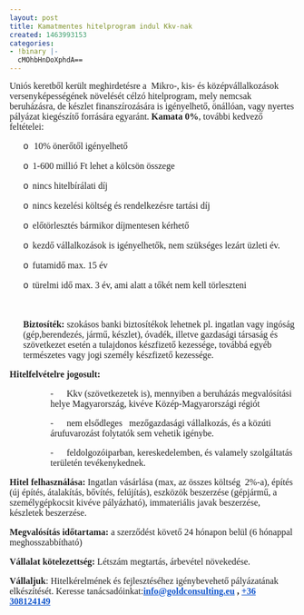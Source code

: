 ```yaml
---
layout: post
title: Kamatmentes hitelprogram indul Kkv-nak
created: 1463993153
categories:
- !binary |-
  cMOhbHnDoXphdA==
---
```

<p><strong style="color: #222222; font-family: 'Times New Roman', serif; font-size: 16px;"><span style="font-weight: normal;">Uniós keretből került meghirdetésre a &nbsp;Mikro-, kis- és középvállalkozások versenyképességének növelését célzó hitelprogram, mely nemcsak beruházásra, de készlet finanszírozására is igényelhető, önállóan, vagy nyertes pályázat kiegészítő forrására egyaránt.&nbsp;</span>Kamata 0%</strong><strong style="color: #222222; font-family: 'Times New Roman', serif; font-size: 16px;"><span style="font-weight: normal;">, további kedvező feltételei:</span></strong></p><p style="margin-right: 0cm; margin-left: 18pt; font-size: 12pt; font-family: 'Times New Roman', serif; color: #222222; border: none; padding: 0cm;"><strong><span style="font-family: 'Courier New'; font-weight: normal;">o<span style="font-stretch: normal; font-size: 7pt; font-family: 'Times New Roman';">&nbsp; &nbsp;&nbsp;</span></span></strong><strong><span style="font-weight: normal;">10% önerőtől igényelhető<span style="text-decoration: underline;"></span><span style="text-decoration: underline;"></span></span></strong></p><p style="margin-right: 0cm; margin-left: 18pt; font-size: 12pt; font-family: 'Times New Roman', serif; color: #222222; border: none; padding: 0cm;"><span style="text-decoration: underline;"></span><strong><span style="font-family: 'Courier New'; font-weight: normal;">o<span style="font-stretch: normal; font-size: 7pt; font-family: 'Times New Roman';">&nbsp;&nbsp;&nbsp;</span></span></strong><span style="text-decoration: underline;"></span><strong><span style="font-weight: normal;">1-600 millió Ft lehet a kölcsön összege<span style="text-decoration: underline;"></span><span style="text-decoration: underline;"></span></span></strong></p><p style="margin-right: 0cm; margin-left: 18pt; font-size: 12pt; font-family: 'Times New Roman', serif; color: #222222; border: none; padding: 0cm;"><span style="text-decoration: underline;"></span><strong><span style="font-family: 'Courier New'; font-weight: normal;">o<span style="font-stretch: normal; font-size: 7pt; font-family: 'Times New Roman';">&nbsp;&nbsp;&nbsp;</span></span></strong><span style="text-decoration: underline;"></span><strong><span style="font-weight: normal;">nincs hitelbírálati díj<span style="text-decoration: underline;"></span><span style="text-decoration: underline;"></span></span></strong></p><p style="margin-right: 0cm; margin-left: 18pt; font-size: 12pt; font-family: 'Times New Roman', serif; color: #222222; border: none; padding: 0cm;"><span style="text-decoration: underline;"></span><strong><span style="font-family: 'Courier New'; font-weight: normal;">o<span style="font-stretch: normal; font-size: 7pt; font-family: 'Times New Roman';">&nbsp;&nbsp;&nbsp;</span></span></strong><span style="text-decoration: underline;"></span><strong><span style="font-weight: normal;">nincs kezelési költség és rendelkezésre tartási díj<span style="text-decoration: underline;"></span><span style="text-decoration: underline;"></span></span></strong></p><p style="margin-right: 0cm; margin-left: 18pt; font-size: 12pt; font-family: 'Times New Roman', serif; color: #222222; border: none; padding: 0cm;"><span style="text-decoration: underline;"></span><strong><span style="font-family: 'Courier New'; font-weight: normal;">o<span style="font-stretch: normal; font-size: 7pt; font-family: 'Times New Roman';">&nbsp;&nbsp;&nbsp;</span></span></strong><span style="text-decoration: underline;"></span><strong><span style="font-weight: normal;">előtörlesztés bármikor díjmentesen kérhető<span style="text-decoration: underline;"></span><span style="text-decoration: underline;"></span></span></strong></p><p style="margin-right: 0cm; margin-left: 18pt; font-size: 12pt; font-family: 'Times New Roman', serif; color: #222222; border: none; padding: 0cm;"><span style="text-decoration: underline;"></span><strong><span style="font-family: 'Courier New'; font-weight: normal;">o<span style="font-stretch: normal; font-size: 7pt; font-family: 'Times New Roman';">&nbsp;&nbsp;&nbsp;</span></span></strong><span style="text-decoration: underline;"></span><strong><span style="font-weight: normal;">kezdő vállalkozások is igényelhetők, nem szükséges lezárt üzleti év.<span style="text-decoration: underline;"></span><span style="text-decoration: underline;"></span></span></strong></p><p style="margin-right: 0cm; margin-left: 18pt; font-size: 12pt; font-family: 'Times New Roman', serif; color: #222222; border: none; padding: 0cm;"><span style="text-decoration: underline;"></span><strong><span style="font-family: 'Courier New'; font-weight: normal;">o<span style="font-stretch: normal; font-size: 7pt; font-family: 'Times New Roman';">&nbsp;&nbsp;&nbsp;</span></span></strong><span style="text-decoration: underline;"></span><strong><span style="font-weight: normal;">futamidő max. 15 év<span style="text-decoration: underline;"></span><span style="text-decoration: underline;"></span></span></strong></p><p style="margin-right: 0cm; margin-left: 18pt; font-size: 12pt; font-family: 'Times New Roman', serif; color: #222222; border: none; padding: 0cm;"><span style="text-decoration: underline;"></span><strong><span style="font-family: 'Courier New'; font-weight: normal;">o<span style="font-stretch: normal; font-size: 7pt; font-family: 'Times New Roman';">&nbsp;&nbsp;&nbsp;</span></span></strong><span style="text-decoration: underline;"></span><strong><span style="font-weight: normal;">türelmi idő max. 3 év, ami alatt a tőkét nem kell törleszteni</span></strong></p><p style="margin-right: 0cm; margin-left: 18pt; font-size: 12pt; font-family: 'Times New Roman', serif; color: #222222; border: none; padding: 0cm;">&nbsp;</p><p style="margin-right: 0cm; margin-left: 18pt; font-size: 12pt; font-family: 'Times New Roman', serif; color: #222222; border: none; padding: 0cm;"><strong style="font-size: 12pt;">Biztosíték:</strong><span style="font-size: 12pt;">&nbsp;</span><span style="font-size: 12pt;">szokásos banki biztosítékok lehetnek pl. ingatlan vagy ingóság (gép,berendezés, jármű, készlet), óvadék, illetve gazdasági társaság és szövetkezet esetén a tulajdonos készfizető kezessége, továbbá egyéb természetes vagy jogi személy készfizető kezessége.</span></p><p style="margin-right: 0cm; margin-left: 0cm; font-size: 12pt; font-family: 'Times New Roman', serif; color: #222222;"><strong>Hitelfelvételre jogosult:<span style="text-decoration: underline;"></span><span style="text-decoration: underline;"></span></strong></p><p style="margin-right: 0cm; margin-left: 54pt; font-size: 12pt; font-family: 'Times New Roman', serif; color: #222222;"><span style="text-decoration: underline;"></span>-<span style="font-stretch: normal; font-size: 7pt; font-family: 'Times New Roman';">&nbsp;&nbsp;&nbsp;&nbsp;&nbsp;&nbsp;&nbsp;&nbsp;&nbsp;&nbsp;</span><span style="text-decoration: underline;"></span>Kkv (szövetkezetek is), mennyiben a beruházás megvalósítási helye Magyarország, kivéve Közép-Magyarországi régiót<span style="text-decoration: underline;"></span><span style="text-decoration: underline;"></span></p><p style="margin-right: 0cm; margin-left: 54pt; font-size: 12pt; font-family: 'Times New Roman', serif; color: #222222;"><span style="text-decoration: underline;"></span>-<span style="font-stretch: normal; font-size: 7pt; font-family: 'Times New Roman';">&nbsp;&nbsp;&nbsp;&nbsp;&nbsp;&nbsp;&nbsp;&nbsp;&nbsp;&nbsp;</span><span style="text-decoration: underline;"></span>nem elsődleges<strong>&nbsp;</strong>&nbsp; mezőgazdasági vállalkozás, és a közúti árufuvarozást folytatók sem vehetik igénybe.<span style="text-decoration: underline;"></span><span style="text-decoration: underline;"></span></p><p style="margin-right: 0cm; margin-left: 54pt; font-size: 12pt; font-family: 'Times New Roman', serif; color: #222222;"><span style="text-decoration: underline;"></span>-<span style="font-stretch: normal; font-size: 7pt; font-family: 'Times New Roman';">&nbsp;&nbsp;&nbsp;&nbsp;&nbsp;&nbsp;&nbsp;&nbsp;&nbsp;&nbsp;</span><span style="text-decoration: underline;"></span>feldolgozóiparban, kereskedelemben, és valamely szolgáltatás területén tevékenykednek.<span style="text-decoration: underline;"></span><span style="text-decoration: underline;"></span></p><p style="margin-right: 0cm; margin-left: 0cm; font-size: 12pt; font-family: 'Times New Roman', serif; color: #222222;"><strong>Hitel felhasználása:<span style="color: #178eb0;">&nbsp;</span></strong>Ingatlan vásárlása (max, az összes költség &nbsp;2%-a), építés (új építés, átalakítás, bővítés, felújítás), eszközök beszerzése (gépjármű, a személygépkocsit kivéve pályázható), immateriális javak beszerzése, készletek beszerzése. &nbsp;<span style="text-decoration: underline;"></span><span style="text-decoration: underline;"></span></p><p style="margin-right: 0cm; margin-left: 0cm; font-size: 12pt; font-family: 'Times New Roman', serif; color: #222222;"><strong>Megvalósítás időtartama:&nbsp;</strong>a szerződést követő 24 hónapon belül (6 hónappal meghosszabbítható)<strong><span style="text-decoration: underline;"></span><span style="text-decoration: underline;"></span></strong></p><p style="margin-right: 0cm; margin-left: 0cm; font-size: 12pt; font-family: 'Times New Roman', serif; color: #222222;"><strong>Vállalat kötelezettség:</strong>&nbsp;Létszám megtartás, árbevétel növekedése.</p><p style="margin-right: 0cm; margin-left: 0cm; font-size: 12pt; font-family: 'Times New Roman', serif; color: #222222;"><strong>Vállaljuk</strong>: Hitelkérelmének és fejlesztéséhez igénybevehető pályázatának elkészítését. Keresse tanácsadóinkat:<strong><a href="mailto:info@goldconsulting.eu" target="_blank" style="color: #1155cc;">info@goldconsulting.eu</a>&nbsp;,&nbsp;<a href="tel:%2B36%20308124149" target="_blank" style="color: #1155cc;">+36 308124149</a></strong></p>
